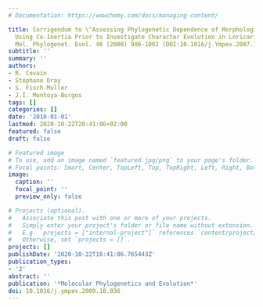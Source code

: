 ```yaml
---
# Documentation: https://wowchemy.com/docs/managing-content/

title: Corrigendum to \"Assessing Phylogenetic Dependence of Morphological Traits
  Using Co-Inertia Prior to Investigate Character Evolution in Loricariinae Catfishes\"
  Mol. Phylogenet. Evol. 46 (2008) 986-1002 (DOI:10.1016/j.Ympev.2007.12.015)
subtitle: ''
summary: ''
authors:
- R. Covain
- Stéphane Dray
- S. Fisch-Muller
- J.I. Montoya-Burgos
tags: []
categories: []
date: '2010-01-01'
lastmod: 2020-10-22T20:41:06+02:00
featured: false
draft: false

# Featured image
# To use, add an image named `featured.jpg/png` to your page's folder.
# Focal points: Smart, Center, TopLeft, Top, TopRight, Left, Right, BottomLeft, Bottom, BottomRight.
image:
  caption: ''
  focal_point: ''
  preview_only: false

# Projects (optional).
#   Associate this post with one or more of your projects.
#   Simply enter your project's folder or file name without extension.
#   E.g. `projects = ["internal-project"]` references `content/project/deep-learning/index.md`.
#   Otherwise, set `projects = []`.
projects: []
publishDate: '2020-10-22T18:41:06.765443Z'
publication_types:
- '2'
abstract: ''
publication: '*Molecular Phylogenetics and Evolution*'
doi: 10.1016/j.ympev.2009.10.036
---
```

